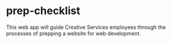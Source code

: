 # prep-checklist
This web app will guide Creative Services employees through the processes of prepping a website for web development.
